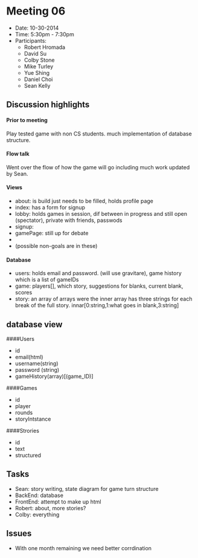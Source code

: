 # Meeting 06
- Date: 10-30-2014
- Time: 5:30pm - 7:30pm
- Participants:
	- Robert Hromada
	- David Su
	- Colby Stone
	- Mike Turley
	- Yue Shing
	- Daniel Choi
	- Sean Kelly

## Discussion highlights

#### Prior to meeting
<p>
Play tested game with non CS students.  much implementation of database structure.
</p>

#### Flow talk
<p>
Went over the flow of how the game will go including much work updated by Sean.
</p>

#### Views
- about: is build just needs to be filled, holds profile page
- index: has a form for signup
- lobby: holds games in session, dif between in progress and still open (spectator), private with friends, passwods
- signup: 
- gamePage: still up for debate
-
- (possible non-goals are in these)

#### Database
- users: holds email and password. (will use gravitare), game history which is a list of gameIDs
- game: players[], which story, suggestions for blanks, current blank, scores
- story: an array of arrays were the inner array has three strings for each break of the full story. innar[0:string,1:what goes in blank,3:string]

## database view

####Users
- id
- email(html)
- username(string)
- password (string)
- gameHistory(array)[(game_ID)]

####Games
- id
- player
- rounds
- storyIntstance

####Strories
- id
- text
- structured

## Tasks
- Sean: story writing, state diagram for game turn structure
- BackEnd: database
- FrontEnd: attempt to make up html
- Robert: about, more stories?
- Colby: everything

## Issues
- With one month remaining we need better corrdination
